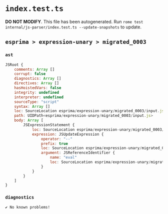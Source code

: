 # `index.test.ts`

**DO NOT MODIFY**. This file has been autogenerated. Run `rome test internal/js-parser/index.test.ts --update-snapshots` to update.

## `esprima > expression-unary > migrated_0003`

### `ast`

```javascript
JSRoot {
	comments: Array []
	corrupt: false
	diagnostics: Array []
	directives: Array []
	hasHoistedVars: false
	integrity: undefined
	interpreter: undefined
	sourceType: "script"
	syntax: Array []
	loc: SourceLocation esprima/expression-unary/migrated_0003/input.js 1:0-2:0
	path: UIDPath<esprima/expression-unary/migrated_0003/input.js>
	body: Array [
		JSExpressionStatement {
			loc: SourceLocation esprima/expression-unary/migrated_0003/input.js 1:0-1:6
			expression: JSUpdateExpression {
				operator: "--"
				prefix: true
				loc: SourceLocation esprima/expression-unary/migrated_0003/input.js 1:0-1:6
				argument: JSReferenceIdentifier {
					name: "eval"
					loc: SourceLocation esprima/expression-unary/migrated_0003/input.js 1:2-1:6 (eval)
				}
			}
		}
	]
}
```

### `diagnostics`

```
✔ No known problems!

```
